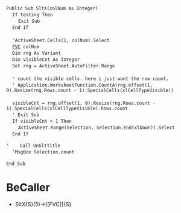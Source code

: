 &nbsp;  &nbsp;  &nbsp;  &nbsp;  
`Public Sub SltX(colNum As Integer)`  
&nbsp;&nbsp;&nbsp;&nbsp;`If testing Then`  
&nbsp;&nbsp;&nbsp;&nbsp;&nbsp;&nbsp;&nbsp;&nbsp;`Exit Sub`  
&nbsp;&nbsp;&nbsp;&nbsp;`End If`  
&nbsp;  &nbsp;  &nbsp;  &nbsp;  
&nbsp;&nbsp;&nbsp;&nbsp;`'ActiveSheet.Cells(1, colNum).Select`  
&nbsp;&nbsp;&nbsp;&nbsp;[`FVC`](FVC)` colNum`  
&nbsp;&nbsp;&nbsp;&nbsp;`Dim rng As Variant`  
&nbsp;&nbsp;&nbsp;&nbsp;`Dim visibleCnt As Integer`  
&nbsp;&nbsp;&nbsp;&nbsp;`Set rng = ActiveSheet.AutoFilter.Range`  
&nbsp;  &nbsp;  &nbsp;  &nbsp;  
&nbsp;&nbsp;&nbsp;&nbsp;`' count the visible cells. here i just want the row count.`  
&nbsp;&nbsp;&nbsp;&nbsp;`' Application.WorksheetFunction.CountA(rng.offset(1, 0).Resize(rng.Rows.count - 1).SpecialCells(xlCellTypeVisible))`  
&nbsp;  &nbsp;  &nbsp;  &nbsp;  
&nbsp;&nbsp;&nbsp;&nbsp;`visibleCnt = rng.offset(1, 0).Resize(rng.Rows.count - 1).SpecialCells(xlCellTypeVisible).Rows.count`  
&nbsp;&nbsp;&nbsp;&nbsp;`' Exit Sub`  
&nbsp;&nbsp;&nbsp;&nbsp;`If visibleCnt > 1 Then`  
&nbsp;&nbsp;&nbsp;&nbsp;&nbsp;&nbsp;&nbsp;&nbsp;`ActiveSheet.Range(Selection, Selection.End(xlDown)).Select`  
&nbsp;&nbsp;&nbsp;&nbsp;`End If`  
&nbsp;  &nbsp;  &nbsp;  &nbsp;  
`'    Call UnSltTitle`  
&nbsp;&nbsp;&nbsp;&nbsp;`'MsgBox Selection.count`  
&nbsp;  &nbsp;  &nbsp;  &nbsp;  
`End Sub`  


# BeCaller
- SltX{S}(5)->[[FVC]]{S}

